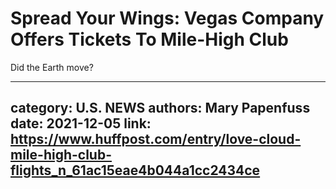 # Spread Your Wings: Vegas Company Offers Tickets To Mile-High Club

Did the Earth move?

---
category: U.S. NEWS
authors: Mary Papenfuss
date: 2021-12-05
link: https://www.huffpost.com/entry/love-cloud-mile-high-club-flights_n_61ac15eae4b044a1cc2434ce
---
